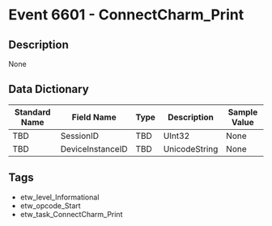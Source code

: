 # Event 6601 - ConnectCharm_Print

## Description
None

## Data Dictionary
|Standard Name|Field Name|Type|Description|Sample Value|
|---|---|---|---|---|
|TBD|SessionID|TBD|UInt32|None|None|
|TBD|DeviceInstanceID|TBD|UnicodeString|None|None|

## Tags
* etw_level_Informational
* etw_opcode_Start
* etw_task_ConnectCharm_Print